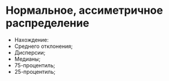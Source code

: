 # Нормальное, ассиметричное распределение

* Нахождение:
* Среднего отклонения;
* Дисперсии;
* Медианы;
* 75-процентиль;
* 25-процентиль;
